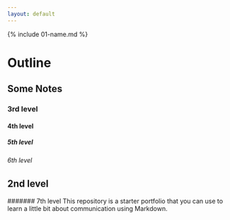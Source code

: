 ```yaml
---
layout: default
---
```


{% include 01-name.md %}

# Outline
## Some Notes
### 3rd level
#### 4th level
##### 5th level
###### 6th level
## 2nd level
####### 7th level
This repository is a starter portfolio that you can use to learn a little bit about communication using Markdown.
